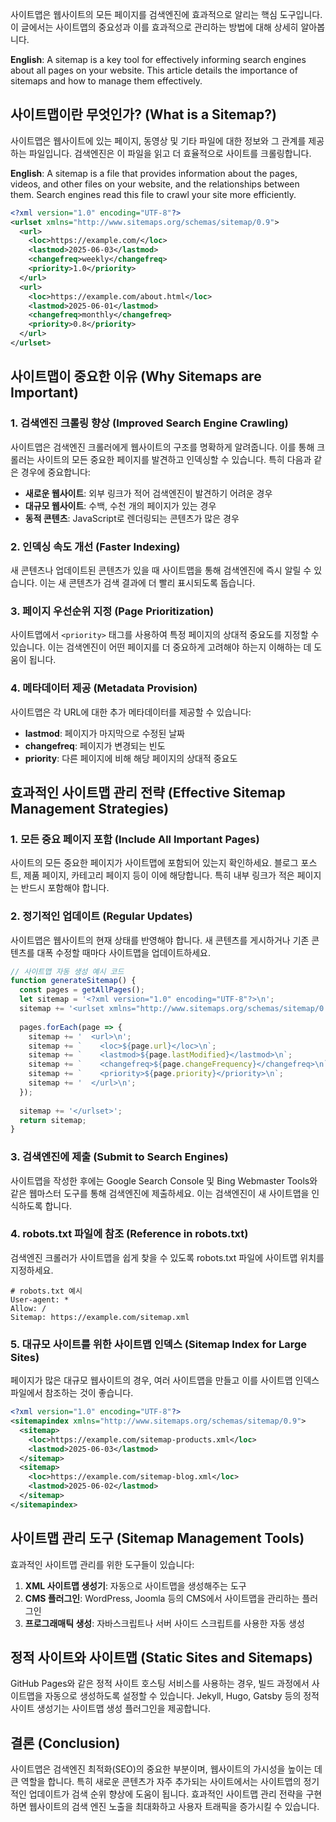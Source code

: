 <!-- category: IT/기술 -->
<!-- date: 2025-06-03 -->
<!-- featured: true -->
<!-- keywords: 사이트맵, SEO, 검색엔진 최적화, 웹사이트 관리, 구글 크롤링, XML 사이트맵, 검색엔진 인덱싱, sitemap, search engine optimization, google crawling -->
<!-- title: 사이트맵 관리의 중요성과 효과적인 전략 (The Importance of Sitemap Management) -->

사이트맵은 웹사이트의 모든 페이지를 검색엔진에 효과적으로 알리는 핵심 도구입니다. 이 글에서는 사이트맵의 중요성과 이를 효과적으로 관리하는 방법에 대해 상세히 알아봅니다.

**English**: A sitemap is a key tool for effectively informing search engines about all pages on your website. This article details the importance of sitemaps and how to manage them effectively.

## 사이트맵이란 무엇인가? (What is a Sitemap?)

사이트맵은 웹사이트에 있는 페이지, 동영상 및 기타 파일에 대한 정보와 그 관계를 제공하는 파일입니다. 검색엔진은 이 파일을 읽고 더 효율적으로 사이트를 크롤링합니다.

**English**: A sitemap is a file that provides information about the pages, videos, and other files on your website, and the relationships between them. Search engines read this file to crawl your site more efficiently.

```xml
<?xml version="1.0" encoding="UTF-8"?>
<urlset xmlns="http://www.sitemaps.org/schemas/sitemap/0.9">
  <url>
    <loc>https://example.com/</loc>
    <lastmod>2025-06-03</lastmod>
    <changefreq>weekly</changefreq>
    <priority>1.0</priority>
  </url>
  <url>
    <loc>https://example.com/about.html</loc>
    <lastmod>2025-06-01</lastmod>
    <changefreq>monthly</changefreq>
    <priority>0.8</priority>
  </url>
</urlset>
```

## 사이트맵이 중요한 이유 (Why Sitemaps are Important)

### 1. 검색엔진 크롤링 향상 (Improved Search Engine Crawling)

사이트맵은 검색엔진 크롤러에게 웹사이트의 구조를 명확하게 알려줍니다. 이를 통해 크롤러는 사이트의 모든 중요한 페이지를 발견하고 인덱싱할 수 있습니다. 특히 다음과 같은 경우에 중요합니다:

- **새로운 웹사이트**: 외부 링크가 적어 검색엔진이 발견하기 어려운 경우
- **대규모 웹사이트**: 수백, 수천 개의 페이지가 있는 경우
- **동적 콘텐츠**: JavaScript로 렌더링되는 콘텐츠가 많은 경우

### 2. 인덱싱 속도 개선 (Faster Indexing)

새 콘텐츠나 업데이트된 콘텐츠가 있을 때 사이트맵을 통해 검색엔진에 즉시 알릴 수 있습니다. 이는 새 콘텐츠가 검색 결과에 더 빨리 표시되도록 돕습니다.

### 3. 페이지 우선순위 지정 (Page Prioritization)

사이트맵에서 `<priority>` 태그를 사용하여 특정 페이지의 상대적 중요도를 지정할 수 있습니다. 이는 검색엔진이 어떤 페이지를 더 중요하게 고려해야 하는지 이해하는 데 도움이 됩니다.

### 4. 메타데이터 제공 (Metadata Provision)

사이트맵은 각 URL에 대한 추가 메타데이터를 제공할 수 있습니다:
- **lastmod**: 페이지가 마지막으로 수정된 날짜
- **changefreq**: 페이지가 변경되는 빈도
- **priority**: 다른 페이지에 비해 해당 페이지의 상대적 중요도

## 효과적인 사이트맵 관리 전략 (Effective Sitemap Management Strategies)

### 1. 모든 중요 페이지 포함 (Include All Important Pages)

사이트의 모든 중요한 페이지가 사이트맵에 포함되어 있는지 확인하세요. 블로그 포스트, 제품 페이지, 카테고리 페이지 등이 이에 해당합니다. 특히 내부 링크가 적은 페이지는 반드시 포함해야 합니다.

### 2. 정기적인 업데이트 (Regular Updates)

사이트맵은 웹사이트의 현재 상태를 반영해야 합니다. 새 콘텐츠를 게시하거나 기존 콘텐츠를 대폭 수정할 때마다 사이트맵을 업데이트하세요.

```javascript
// 사이트맵 자동 생성 예시 코드
function generateSitemap() {
  const pages = getAllPages();
  let sitemap = '<?xml version="1.0" encoding="UTF-8"?>\n';
  sitemap += '<urlset xmlns="http://www.sitemaps.org/schemas/sitemap/0.9">\n';
  
  pages.forEach(page => {
    sitemap += '  <url>\n';
    sitemap += `    <loc>${page.url}</loc>\n`;
    sitemap += `    <lastmod>${page.lastModified}</lastmod>\n`;
    sitemap += `    <changefreq>${page.changeFrequency}</changefreq>\n`;
    sitemap += `    <priority>${page.priority}</priority>\n`;
    sitemap += '  </url>\n';
  });
  
  sitemap += '</urlset>';
  return sitemap;
}
```

### 3. 검색엔진에 제출 (Submit to Search Engines)

사이트맵을 작성한 후에는 Google Search Console 및 Bing Webmaster Tools와 같은 웹마스터 도구를 통해 검색엔진에 제출하세요. 이는 검색엔진이 새 사이트맵을 인식하도록 합니다.

### 4. robots.txt 파일에 참조 (Reference in robots.txt)

검색엔진 크롤러가 사이트맵을 쉽게 찾을 수 있도록 robots.txt 파일에 사이트맵 위치를 지정하세요.

```
# robots.txt 예시
User-agent: *
Allow: /
Sitemap: https://example.com/sitemap.xml
```

### 5. 대규모 사이트를 위한 사이트맵 인덱스 (Sitemap Index for Large Sites)

페이지가 많은 대규모 웹사이트의 경우, 여러 사이트맵을 만들고 이를 사이트맵 인덱스 파일에서 참조하는 것이 좋습니다.

```xml
<?xml version="1.0" encoding="UTF-8"?>
<sitemapindex xmlns="http://www.sitemaps.org/schemas/sitemap/0.9">
  <sitemap>
    <loc>https://example.com/sitemap-products.xml</loc>
    <lastmod>2025-06-03</lastmod>
  </sitemap>
  <sitemap>
    <loc>https://example.com/sitemap-blog.xml</loc>
    <lastmod>2025-06-02</lastmod>
  </sitemap>
</sitemapindex>
```

## 사이트맵 관리 도구 (Sitemap Management Tools)

효과적인 사이트맵 관리를 위한 도구들이 있습니다:

1. **XML 사이트맵 생성기**: 자동으로 사이트맵을 생성해주는 도구
2. **CMS 플러그인**: WordPress, Joomla 등의 CMS에서 사이트맵을 관리하는 플러그인
3. **프로그래매틱 생성**: 자바스크립트나 서버 사이드 스크립트를 사용한 자동 생성

## 정적 사이트와 사이트맵 (Static Sites and Sitemaps)

GitHub Pages와 같은 정적 사이트 호스팅 서비스를 사용하는 경우, 빌드 과정에서 사이트맵을 자동으로 생성하도록 설정할 수 있습니다. Jekyll, Hugo, Gatsby 등의 정적 사이트 생성기는 사이트맵 생성 플러그인을 제공합니다.

## 결론 (Conclusion)

사이트맵은 검색엔진 최적화(SEO)의 중요한 부분이며, 웹사이트의 가시성을 높이는 데 큰 역할을 합니다. 특히 새로운 콘텐츠가 자주 추가되는 사이트에서는 사이트맵의 정기적인 업데이트가 검색 순위 향상에 도움이 됩니다. 효과적인 사이트맵 관리 전략을 구현하면 웹사이트의 검색 엔진 노출을 최대화하고 사용자 트래픽을 증가시킬 수 있습니다. 